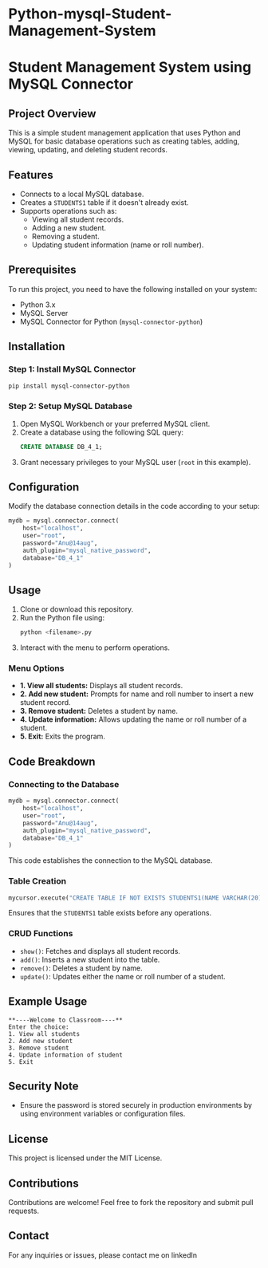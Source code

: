 # Python-mysql-Student-Management-System
# Student Management System using MySQL Connector

## Project Overview
This is a simple student management application that uses Python and MySQL for basic database operations such as creating tables, adding, viewing, updating, and deleting student records.

## Features
- Connects to a local MySQL database.
- Creates a `STUDENTS1` table if it doesn't already exist.
- Supports operations such as:
  - Viewing all student records.
  - Adding a new student.
  - Removing a student.
  - Updating student information (name or roll number).

## Prerequisites
To run this project, you need to have the following installed on your system:
- Python 3.x
- MySQL Server
- MySQL Connector for Python (`mysql-connector-python`)

## Installation
### Step 1: Install MySQL Connector
```bash
pip install mysql-connector-python 

```

### Step 2: Setup MySQL Database
1. Open MySQL Workbench or your preferred MySQL client.
2. Create a database using the following SQL query:
   ```sql
   CREATE DATABASE DB_4_1;
   ```
3. Grant necessary privileges to your MySQL user (`root` in this example).

## Configuration
Modify the database connection details in the code according to your setup:
```python
mydb = mysql.connector.connect(
    host="localhost",
    user="root",
    password="Anu@14aug",
    auth_plugin="mysql_native_password",
    database="DB_4_1"
)
```

## Usage
1. Clone or download this repository.
2. Run the Python file using:
   ```bash
   python <filename>.py
   ```
3. Interact with the menu to perform operations.

### Menu Options
- **1. View all students:** Displays all student records.
- **2. Add new student:** Prompts for name and roll number to insert a new student record.
- **3. Remove student:** Deletes a student by name.
- **4. Update information:** Allows updating the name or roll number of a student.
- **5. Exit:** Exits the program.

## Code Breakdown
### Connecting to the Database
```python
mydb = mysql.connector.connect(
    host="localhost",
    user="root",
    password="Anu@14aug",
    auth_plugin="mysql_native_password",
    database="DB_4_1"
)
```
This code establishes the connection to the MySQL database.

### Table Creation
```python
mycursor.execute("CREATE TABLE IF NOT EXISTS STUDENTS1(NAME VARCHAR(20), ROLL_NO INT)")
```
Ensures that the `STUDENTS1` table exists before any operations.

### CRUD Functions
- `show()`: Fetches and displays all student records.
- `add()`: Inserts a new student into the table.
- `remove()`: Deletes a student by name.
- `update()`: Updates either the name or roll number of a student.

## Example Usage
```
**----Welcome to Classroom----**
Enter the choice: 
1. View all students
2. Add new student
3. Remove student
4. Update information of student
5. Exit
```

## Security Note
- Ensure the password is stored securely in production environments by using environment variables or configuration files.

## License
This project is licensed under the MIT License.

## Contributions
Contributions are welcome! Feel free to fork the repository and submit pull requests.

## Contact
For any inquiries or issues, please contact me on linkedIn

